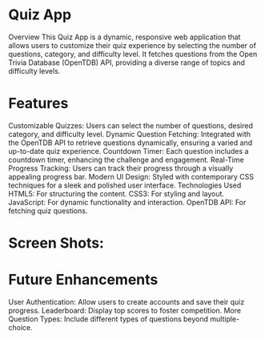 # Quiz App
Overview
This Quiz App is a dynamic, responsive web application that allows users to customize their quiz experience by selecting the number of questions, category, and difficulty level. It fetches questions from the Open Trivia Database (OpenTDB) API, providing a diverse range of topics and difficulty levels.

# Features
Customizable Quizzes: Users can select the number of questions, desired category, and difficulty level.
Dynamic Question Fetching: Integrated with the OpenTDB API to retrieve questions dynamically, ensuring a varied and up-to-date quiz experience.
Countdown Timer: Each question includes a countdown timer, enhancing the challenge and engagement.
Real-Time Progress Tracking: Users can track their progress through a visually appealing progress bar.
Modern UI Design: Styled with contemporary CSS techniques for a sleek and polished user interface.
Technologies Used
HTML5: For structuring the content.
CSS3: For styling and layout.
JavaScript: For dynamic functionality and interaction.
OpenTDB API: For fetching quiz questions.
# Screen Shots:



# Future Enhancements
User Authentication: Allow users to create accounts and save their quiz progress.
Leaderboard: Display top scores to foster competition.
More Question Types: Include different types of questions beyond multiple-choice.
